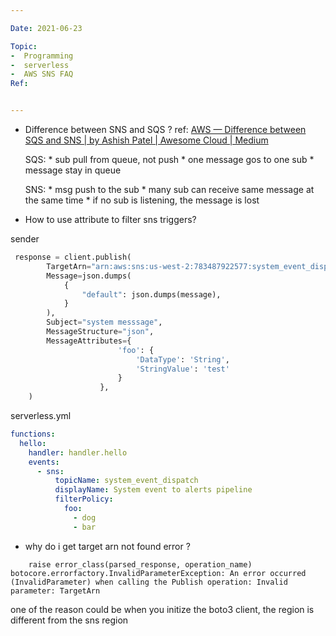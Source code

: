 ```yaml
---

Date: 2021-06-23

Topic:
-  Programming
-  serverless
-  AWS SNS FAQ
Ref:


---
```


* Difference between SNS and SQS ?
	ref: [AWS — Difference between SQS and SNS | by Ashish Patel | Awesome Cloud | Medium](https://medium.com/awesome-cloud/aws-difference-between-sqs-and-sns-61a397bf76c5)
	
	SQS:
		* sub pull from queue, not push
		* one message gos to one sub
		* message stay in queue
	
	SNS:
		* msg push to the sub
		* many sub can receive same message at the same time
		* if no sub is listening, the message is lost


* How to use attribute to filter sns triggers?

sender
```python
 response = client.publish(
        TargetArn="arn:aws:sns:us-west-2:783487922577:system_event_dispatch",
        Message=json.dumps(
            {
                "default": json.dumps(message),
            }
        ),
        Subject="system messsage",
        MessageStructure="json",
        MessageAttributes={
                        'foo': {
                            'DataType': 'String',
                            'StringValue': 'test'
                        }
                    },
    )

```

serverless.yml

```yml
functions:
  hello:
    handler: handler.hello
    events:
      - sns: 
          topicName: system_event_dispatch
          displayName: System event to alerts pipeline
          filterPolicy:
            foo:
              - dog
              - bar

```

* why do i get target arn not found error ?

```
    raise error_class(parsed_response, operation_name)
botocore.errorfactory.InvalidParameterException: An error occurred (InvalidParameter) when calling the Publish operation: Invalid parameter: TargetArn
```

one of the reason could be when you initize the boto3 client, the region is different from the sns region




